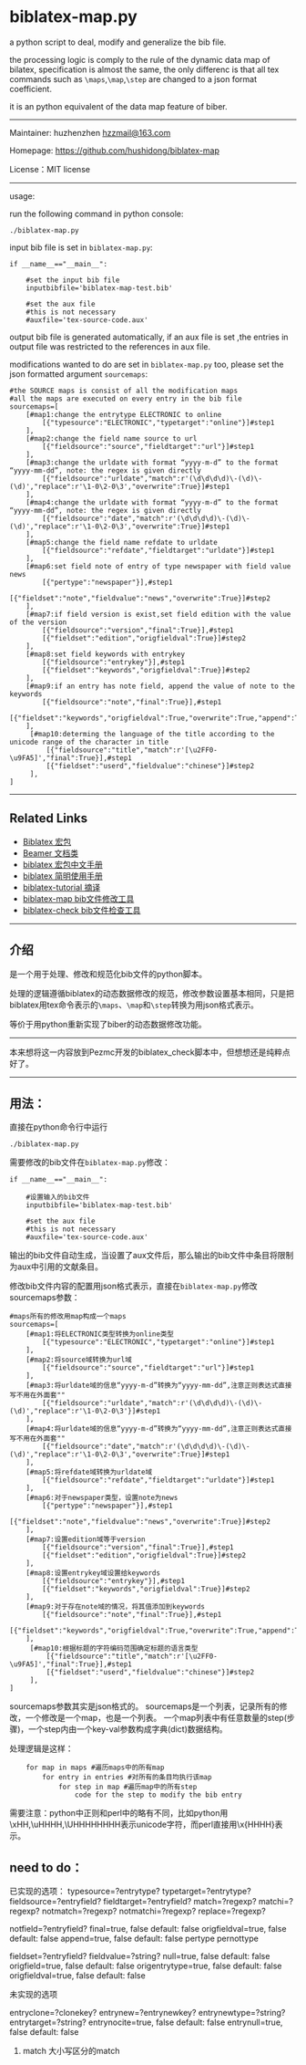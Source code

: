 # biblatex-map.py

a python script to deal, modify and generalize the bib file.

the processing logic is comply to the rule of the dynamic data map of bilatex, specification is almost the same, the only differenc is that all tex commands such as `\maps`,`\map`,`\step` are changed to a json format coefficient.

it is an python equivalent of the data map feature of biber.

-------------------------------

Maintainer: huzhenzhen <hzzmail@163.com>

Homepage: <https://github.com/hushidong/biblatex-map>

License：MIT license

--------------------------------------
usage: 

run the following command in python console:

`./biblatex-map.py`

input bib file is set in `biblatex-map.py`:

```
if __name__=="__main__":
    
    #set the input bib file
	inputbibfile='biblatex-map-test.bib'
	
	#set the aux file
	#this is not necessary
	#auxfile='tex-source-code.aux'
```

output bib file is generated automatically, 
if  an aux file is set ,the entries in output file was restricted to the references in aux file.

modifications wanted to do are set in `biblatex-map.py` too, please set the json formatted argument `sourcemaps`:

```
#the SOURCE maps is consist of all the modification maps
#all the maps are executed on every entry in the bib file
sourcemaps=[
	[#map1:change the entrytype ELECTRONIC to online
		[{"typesource":"ELECTRONIC","typetarget":"online"}]#step1
	],
	[#map2:change the field name source to url
		[{"fieldsource":"source","fieldtarget":"url"}]#step1
	],
	[#map3:change the urldate with format “yyyy-m-d” to the format “yyyy-mm-dd”, note: the regex is given directly
		[{"fieldsource":"urldate","match":r'(\d\d\d\d)\-(\d)\-(\d)',"replace":r'\1-0\2-0\3',"overwrite":True}]#step1
	],
	[#map4:change the urldate with format “yyyy-m-d” to the format “yyyy-mm-dd”, note: the regex is given directly
		[{"fieldsource":"date","match":r'(\d\d\d\d)\-(\d)\-(\d)',"replace":r'\1-0\2-0\3',"overwrite":True}]#step1
	],
	[#map5:change the field name refdate to urldate
		[{"fieldsource":"refdate","fieldtarget":"urldate"}]#step1
	],
	[#map6:set field note of entry of type newspaper with field value news
		[{"pertype":"newspaper"}],#step1
		[{"fieldset":"note","fieldvalue":"news","overwrite":True}]#step2
	],
	[#map7:if field version is exist,set field edition with the value of the version
		[{"fieldsource":"version","final":True}],#step1
		[{"fieldset":"edition","origfieldval":True}]#step2
	],
	[#map8:set field keywords with entrykey
		[{"fieldsource":"entrykey"}],#step1
		[{"fieldset":"keywords","origfieldval":True}]#step2
	],
	[#map9:if an entry has note field, append the value of note to the keywords
		[{"fieldsource":"note","final":True}],#step1
		[{"fieldset":"keywords","origfieldval":True,"overwrite":True,"append":True}]#step2
	],
	 [#map10:determing the language of the title according to the unicode range of the character in title
		 [{"fieldsource":"title","match":r'[\u2FF0-\u9FA5]',"final":True}],#step1
		 [{"fieldset":"userd","fieldvalue":"chinese"}]#step2
	 ],
]
```

--------------------------------------
## Related Links

* [Biblatex 宏包](https://github.com/plk/biblatex)
* [Beamer 文档类](https://github.com/josephwright/beamer)
* [biblatex 宏包中文手册 ](https://github.com/hushidong/biblatex-zh-cn)
* [biblatex 简明使用手册](https://github.com/hushidong/biblatex-solution-to-latex-bibliography)
* [biblatex-tutorial 摘译](https://github.com/hushidong/biblatex-tutorial-cn)
* [biblatex-map bib文件修改工具](https://github.com/hushidong/biblatex-map/)
* [biblatex-check bib文件检查工具](https://github.com/Pezmc/BibLatex-Check)


--------------------------------------
## 介绍

是一个用于处理、修改和规范化bib文件的python脚本。

处理的逻辑遵循biblatex的动态数据修改的规范，修改参数设置基本相同，只是把biblatex用tex命令表示的`\maps`、`\map`和`\step`转换为用json格式表示。

等价于用python重新实现了biber的动态数据修改功能。

-------------------------------

本来想将这一内容放到Pezmc开发的biblatex_check脚本中，但想想还是纯粹点好了。

-------------------------------

## 用法：

直接在python命令行中运行

`./biblatex-map.py`

需要修改的bib文件在`biblatex-map.py`修改：

```
if __name__=="__main__":
    
    #设置输入的bib文件
	inputbibfile='biblatex-map-test.bib'
	
	#set the aux file
	#this is not necessary
	#auxfile='tex-source-code.aux'
```

输出的bib文件自动生成，当设置了aux文件后，那么输出的bib文件中条目将限制为aux中引用的文献条目。

修改bib文件内容的配置用json格式表示，直接在`biblatex-map.py`修改sourcemaps参数：

```
#maps所有的修改用map构成一个maps
sourcemaps=[
	[#map1:将ELECTRONIC类型转换为online类型
		[{"typesource":"ELECTRONIC","typetarget":"online"}]#step1
	],
	[#map2:将source域转换为url域
		[{"fieldsource":"source","fieldtarget":"url"}]#step1
	],
	[#map3:将urldate域的信息“yyyy-m-d”转换为“yyyy-mm-dd”,注意正则表达式直接写不用在外面套""
		[{"fieldsource":"urldate","match":r'(\d\d\d\d)\-(\d)\-(\d)',"replace":r'\1-0\2-0\3'}]#step1
	],
	[#map4:将urldate域的信息“yyyy-m-d”转换为“yyyy-mm-dd”,注意正则表达式直接写不用在外面套""
		[{"fieldsource":"date","match":r'(\d\d\d\d)\-(\d)\-(\d)',"replace":r'\1-0\2-0\3',"overwrite":True}]#step1
	],
	[#map5:将refdate域转换为urldate域
		[{"fieldsource":"refdate","fieldtarget":"urldate"}]#step1
	],
	[#map6:对于newspaper类型，设置note为news
		[{"pertype":"newspaper"}],#step1
		[{"fieldset":"note","fieldvalue":"news","overwrite":True}]#step2
	],
	[#map7:设置edition域等于version
		[{"fieldsource":"version","final":True}],#step1
		[{"fieldset":"edition","origfieldval":True}]#step2
	],
	[#map8:设置entrykey域设置给keywords
		[{"fieldsource":"entrykey"}],#step1
		[{"fieldset":"keywords","origfieldval":True}]#step2
	],
	[#map9:对于存在note域的情况，将其值添加到keywords
		[{"fieldsource":"note","final":True}],#step1
		[{"fieldset":"keywords","origfieldval":True,"overwrite":True,"append":True}]#step2
	],
	 [#map10:根据标题的字符编码范围确定标题的语言类型
		 [{"fieldsource":"title","match":r'[\u2FF0-\u9FA5]',"final":True}],#step1
		 [{"fieldset":"userd","fieldvalue":"chinese"}]#step2
	 ],
]
```

sourcemaps参数其实是json格式的。
sourcemaps是一个列表，记录所有的修改，一个修改是一个map，也是一个列表。
一个map列表中有任意数量的step(步骤)，一个step内由一个key-val参数构成字典(dict)数据结构。

处理逻辑是这样：
```
	for map in maps #遍历maps中的所有map
		for entry in entries #对所有的条目均执行该map
			for step in map #遍历map中的所有step
				code for the step to modify the bib entry				 
```

需要注意：python中正则和perl中的略有不同，比如python用\xHH,\uHHHH,\UHHHHHHHH表示unicode字符，而perl直接用\x{HHHH}表示。

## need to do：

已实现的选项：
typesource=?entrytype?
typetarget=?entrytype?
fieldsource=?entryfield?
fieldtarget=?entryfield?
match=?regexp?
matchi=?regexp?
notmatch=?regexp?
notmatchi=?regexp?
replace=?regexp?

notfield=?entryfield?
final=true, false default: false
origfieldval=true, false default: false
append=true, false default: false
pertype
pernottype

fieldset=?entryfield?
fieldvalue=?string?
null=true, false default: false
origfield=true, false default: false
origentrytype=true, false default: false
origfieldval=true, false default: false



未实现的选项

entryclone=?clonekey?
entrynew=?entrynewkey?
entrynewtype=?string?
entrytarget=?string?
entrynocite=true, false default: false
entrynull=true, false default: false

1. match 大小写区分的match






